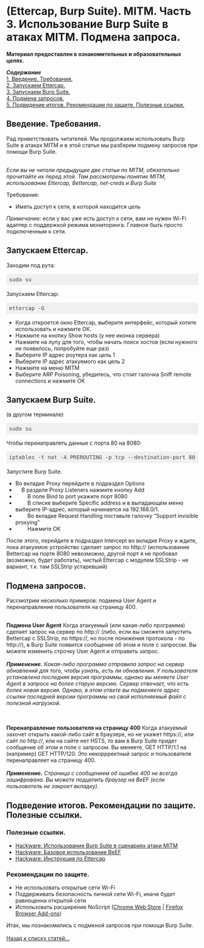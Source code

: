 <h1>(Ettercap, Burp Suite). MITM. Часть 3. Использование Burp Suite в атаках MITM. Подмена запроса.</h1>

<b>Материал предоставлен в ознакомительных и образовательных целях.</b><br>

<b><i>Содержание</i></b><br>
<a href="#introduction">1. Введение. Требования.</a><br>
<a href="#ettercap">2. Запускаем Ettercap.</a><br>
<a href="#burpsuite">3. Запускаем Burp Suite.</a><br>
<a href="#action">4. Подмена запросов.</a><br>
<a href="#end">5. Подведение итогов. Рекомендации по защите. Полезные ссылки.</a><br>


<p><a name="introduction"></a></p>
<h2>Введение. Требования.</h2>
Рад приветствовать читателей. Мы продолжаем использовать Burp Suite в атаках MITM и в этой статье мы разберем подмену запросов при помощи Burp Suite.<br><br>

<i>Если вы не читали предыдущие две статьи по MITM, обязательно прочитайте их перед этой. Там рассмотрены понятие MITM, использование Ettercap, Bettercap, net-creds и Burp Suite</i>

Требования:
<ul>
  <li>Иметь доступ к сети, в которой находится цель</li>
</ul>
<i>Примечание: </i> если у вас уже есть доступ к сети, вам не нужен Wi-Fi адаптер с поддержкой режима 
мониторинга. Главное быть просто подключенным к сети.


<p><a name="ettercap"></a></p>
<h2>Запускаем Ettercap.</h2>
Заходим под рута:
<pre class="hljs" style="display: block; overflow-x: auto; padding: 0.5em; background: rgb(240, 240, 240) none repeat scroll 0% 0%; color: rgb(68, 68, 68);">sudo su</pre>
Запускаем Ettercap:
<pre class="hljs" style="display: block; overflow-x: auto; padding: 0.5em; background: rgb(240, 240, 240) none repeat scroll 0% 0%; color: rgb(68, 68, 68);">ettercap -G</pre>

<ul>
  <li>Когда откроется окно Ettercap, выберите интерфейс, который хотите использовать и нажмите ОК.</li>
  <li>Нажмите на кнопку Show hosts (у нее иконка сервера)</li>
  <li>Нажмите на лупу для того, чтобы начать поиск хостов (если нужного не появилось, попробуйте еще раз)</li>
  <li>Выберите IP адрес роутера как цель 1</li>
  <li>Выберите IP адрес атакуемого как цель 2</li>
  <li>Нажмите на меню MITM</li>
  <li>Выберите ARP Poisoning, убедитесь, что стоит галочка Sniff remote connections и нажмите ОК</li>
</ul>


<p><a name="burpsuite"></a></p>
<h2>Запускаем Burp Suite.</h2>
(в другом терминале) 
<pre class="hljs" style="display: block; overflow-x: auto; padding: 0.5em; background: rgb(240, 240, 240) none repeat scroll 0% 0%; color: rgb(68, 68, 68);">sudo su</pre>

Чтобы перенаправлять данные с порта 80 на 8080:
<pre class="hljs" style="display: block; overflow-x: auto; padding: 0.5em; background: rgb(240, 240, 240) none repeat scroll 0% 0%; color: rgb(68, 68, 68);">iptables -t nat -A PREROUTING -p tcp --destination-port 80 -j REDIRECT --to-port 8080</pre>

Запустите Burp Suite.
<ul>
  <li>
    Во вкладке Proxy перейдите в подраздел Options
  </li>
  <li>
    &nbsp;&nbsp;&nbsp;&nbsp;В разделе Proxy Listeners нажмите кнопку Add
  </li>
  <li>
    &nbsp;&nbsp;&nbsp;&nbsp;&nbsp;&nbsp;&nbsp;&nbsp;В поле Bind to port укажите порт 8080
  </li>
  <li>
    &nbsp;&nbsp;&nbsp;&nbsp;&nbsp;&nbsp;&nbsp;&nbsp;В списке выберите Specific address и в выпадающем меню выберите IP-адрес, который начинается на 192.168.0/1.
  </li>
  <li>
    &nbsp;&nbsp;&nbsp;&nbsp;&nbsp;&nbsp;&nbsp;&nbsp;Во вкладке Request Handling поставьте галочку “Support invisible proxying”
  </li>
  <li>
    &nbsp;&nbsp;&nbsp;&nbsp;&nbsp;&nbsp;&nbsp;&nbsp;Нажмите ОК
  </li>
</ul>

После этого, перейдите в подраздел Intercept во вкладке Proxy и ждите, пока атакуемое устройство сделает запрос по http:// (использование Bettercap на порте 8080 невозможно, другой порт я не пробовал (возможно, будет работать), чистый Ettercap с модулем SSLStrip - не вариант, т.к. там SSLStrip устаревший)


<p><a name="action"></a></p>
<h2>Подмена запросов.</h2>
Рассмотрим несколько примеров: подмена User Agent и перенаправление пользователя на страницу 400.<br><br>

<b>Подмена User Agent</b>
Когда атакуемый (или какая-либо программа) сделает запрос на сервер по http:// (либо, если вы сможете запустить Bettercap с SSLStrip, по https://, но после понижения протокола - по http://), в Burp Suite появится сообщение об этом и поле с запросом. Вы можете изменить строчку User Agent и отправить запрос.<br><br>
<i><b>Применение.</b> Какая-либо программа отправила запрос на сервер обновлений для того, чтобы узнать, есть ли обновления. У пользователя установлена последняя версия программы, однако вы меняете User Agent в запросе на более старую версию. Сервер отвечает, что есть более новая версия. Однако, в этом ответе вы подменяете адрес ссылки последней версии программы на свой исполняемый файл с полезной нагрузкой.</i><br><br><br>

<b>Перенаправление пользователя на страницу 400</b>
Когда атакуемый захочет открыть какой-либо сайт в браузере, но не укажет https://, или сайт по http://, или на сайте нет HSTS, то вам в Burp Suite придет сообщение об этом и поле с запросом. Вы меняете, GET HTTP/1.1 на (например) GET HTTP/120. Это некоррректный запрос и пользователя перенаправляет на страницу 400.<br><br>
<i><b>Применение.</b> Страница с сообщением об ошибке 400 не всегда зашифрована. Вы можете подцепить браузер на BeEF (если пользователь не закроет вкладку).</i>


<p><a name="end"></a></p>
<h2>Подведение итогов. Рекомендации по защите. Полезные ссылки.</h2>
<h3>Полезные ссылки.</h3>
<ul>
  <li><a href="https://hackware.ru/?p=872&PageSpeed=noscript" target="_blank">Hackware: Использование Burp Suite в сценариях атаки MITM</a></li>
  <li><a href="https://hackware.ru/?p=784&PageSpeed=noscript" target="_blank">Hackware: Базовое использование BeEF</a></li>
  <li><a href="https://hackware.ru/?p=917&PageSpeed=noscript" target="_blank">Hackware: Инструкция по Ettercap</a></li>
</ul>

<h3>Рекомендации по защите.</h3>
<ul>
  <li>Не использовать открытые сети Wi-Fi</li>
  <li>Поддерживать безопасность личной сети Wi-Fi, иначе будет равноценна открытой сети</li>
  <li>Использовать расширение NoScript (<a href="https://chrome.google.com/webstore/detail/noscript/doojmbjmlfjjnbmnoijecmcbfeoakpjm" target="_blank">Chrome Web Store</a> | <a href="https://addons.mozilla.org/en-US/firefox/addon/noscript/" target="_blank">Firefox Browser Add-ons</a>)</li>
</ul>

Итак, мы познакомились с подменой запросов при помощи Burp Suite.<br><br>
<a href="../index">Назад к списку статей...</a>
